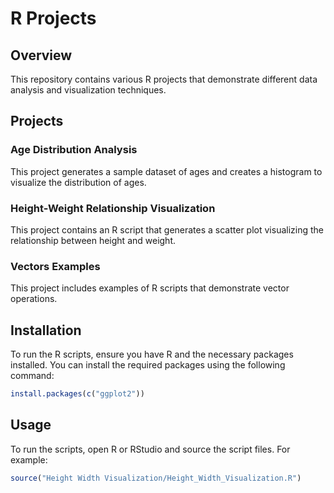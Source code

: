 # R Projects

## Overview

This repository contains various R projects that demonstrate different data analysis and visualization techniques.

## Projects

### Age Distribution Analysis

This project generates a sample dataset of ages and creates a histogram to visualize the distribution of ages.

### Height-Weight Relationship Visualization

This project contains an R script that generates a scatter plot visualizing the relationship between height and weight.

### Vectors Examples

This project includes examples of R scripts that demonstrate vector operations.

## Installation

To run the R scripts, ensure you have R and the necessary packages installed. You can install the required packages using the following command:

```R
install.packages(c("ggplot2"))
```

## Usage

To run the scripts, open R or RStudio and source the script files. For example:

```R
source("Height Width Visualization/Height_Width_Visualization.R")
```
